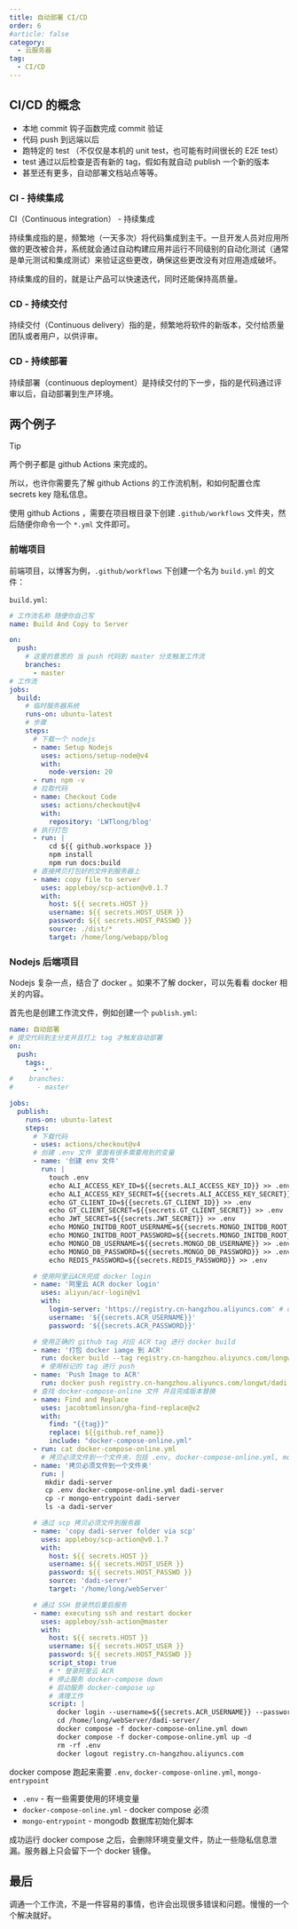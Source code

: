 ```yaml
---
title: 自动部署 CI/CD
order: 6
#article: false
category:
  - 云服务器
tag:
  - CI/CD
---
```


## CI/CD 的概念

- 本地 commit 钩子函数完成 commit 验证
- 代码 push 到远端以后
- 跑特定的 test （不仅仅是本机的 unit test，也可能有时间很长的 E2E test）
- test 通过以后检查是否有新的 tag，假如有就自动 publish 一个新的版本
- 甚至还有更多，自动部署文档站点等等。

### CI - 持续集成

CI（Continuous integration） - 持续集成

持续集成指的是，频繁地（一天多次）将代码集成到主干。一旦开发人员对应用所做的更改被合并，系统就会通过自动构建应用并运行不同级别的自动化测试（通常是单元测试和集成测试）来验证这些更改，确保这些更改没有对应用造成破坏。

持续集成的目的，就是让产品可以快速迭代，同时还能保持高质量。

### CD - 持续交付

持续交付（Continuous delivery）指的是，频繁地将软件的新版本，交付给质量团队或者用户，以供评审。

### CD - 持续部署

持续部署（continuous deployment）是持续交付的下一步，指的是代码通过评审以后，自动部署到生产环境。


## 两个例子

> [!tip]
> 两个例子都是 github Actions 来完成的。
> 
> 所以，也许你需要先了解 github Actions 的工作流机制，和如何配置仓库 secrets key 隐私信息。

使用 github Actions ，需要在项目根目录下创建 `.github/workflows`  文件夹，然后随便你命令一个 `*.yml` 文件即可。

### 前端项目

前端项目，以博客为例，`.github/workflows` 下创建一个名为 `build.yml` 的文件：

`build.yml`:

```yml
# 工作流名称 随便你自己写
name: Build And Copy to Server

on:
  push:
    # 这里的意思的 当 push 代码到 master 分支触发工作流
    branches:
      - master
# 工作流
jobs:
  build:
    # 临时服务器系统
    runs-on: ubuntu-latest
    # 步骤
    steps:
      # 下载一个 nodejs
      - name: Setup Nodejs
        uses: actions/setup-node@v4
        with:
          node-version: 20
      - run: npm -v
      # 拉取代码
      - name: Checkout Code
        uses: actions/checkout@v4
        with:
          repository: 'LWTlong/blog'
      # 执行打包
      - run: |
          cd ${{ github.workspace }}
          npm install
          npm run docs:build
      # 直接拷贝打包好的文件到服务器上
      - name: copy file to server
        uses: appleboy/scp-action@v0.1.7
        with:
          host: ${{ secrets.HOST }}
          username: ${{ secrets.HOST_USER }}
          password: ${{ secrets.HOST_PASSWD }}
          source: ./dist/*
          target: /home/long/webapp/blog
```


### Nodejs 后端项目

Nodejs 复杂一点，结合了 docker 。如果不了解 docker，可以先看看 docker 相关的内容。

首先也是创建工作流文件，例如创建一个 `publish.yml`:

```yml
name: 自动部署
# 提交代码到主分支并且打上 tag 才触发自动部署
on:
  push:
    tags:
      - '*'
#    branches:
#      - master

jobs:
  publish:
    runs-on: ubuntu-latest
    steps:
      # 下载代码
      - uses: actions/checkout@v4
      # 创建 .env 文件 里面有很多需要用到的变量
      - name: '创建 env 文件'
        run: |
          touch .env
          echo ALI_ACCESS_KEY_ID=${{secrets.ALI_ACCESS_KEY_ID}} >> .env
          echo ALI_ACCESS_KEY_SECRET=${{secrets.ALI_ACCESS_KEY_SECRET}} >> .env
          echo GT_CLIENT_ID=${{secrets.GT_CLIENT_ID}} >> .env
          echo GT_CLIENT_SECRET=${{secrets.GT_CLIENT_SECRET}} >> .env
          echo JWT_SECRET=${{secrets.JWT_SECRET}} >> .env
          echo MONGO_INITDB_ROOT_USERNAME=${{secrets.MONGO_INITDB_ROOT_USERNAME}} >> .env
          echo MONGO_INITDB_ROOT_PASSWORD=${{secrets.MONGO_INITDB_ROOT_PASSWORD}} >> .env
          echo MONGO_DB_USERNAME=${{secrets.MONGO_DB_USERNAME}} >> .env
          echo MONGO_DB_PASSWORD=${{secrets.MONGO_DB_PASSWORD}} >> .env
          echo REDIS_PASSWORD=${{secrets.REDIS_PASSWORD}} >> .env

      # 使用阿里云ACR完成 docker login
      - name: '阿里云 ACR docker login'
        uses: aliyun/acr-login@v1
        with:
          login-server: 'https://registry.cn-hangzhou.aliyuncs.com' # default: https://index.docker.io/v1/
          username: '${{secrets.ACR_USERNAME}}'
          password: '${{secrets.ACR_PASSWORD}}'

      # 使用正确的 github tag 对应 ACR tag 进行 docker build
      - name: '打包 docker iamge 到 ACR'
        run: docker build --tag registry.cn-hangzhou.aliyuncs.com/longwt/dadi:${{github.ref_name}} .
        # 使用标记的 tag 进行 push
      - name: 'Push Image to ACR'
        run: docker push registry.cn-hangzhou.aliyuncs.com/longwt/dadi:${{github.ref_name}}
      # 查找 docker-compose-online 文件 并且完成版本替换
      - name: Find and Replace
        uses: jacobtomlinson/gha-find-replace@v2
        with:
          find: "{{tag}}"
          replace: ${{github.ref_name}}
          include: "docker-compose-online.yml"
      - run: cat docker-compose-online.yml
        # 拷贝必须文件到一个文件夹，包括 .env, docker-compose-online.yml, mongo-entrypoint
      - name: '拷贝必须文件到一个文件夹'
        run: |
         mkdir dadi-server 
         cp .env docker-compose-online.yml dadi-server
         cp -r mongo-entrypoint dadi-server
         ls -a dadi-server

      # 通过 scp 拷贝必须文件到服务器
      - name: 'copy dadi-server folder via scp'
        uses: appleboy/scp-action@v0.1.7
        with:
          host: ${{ secrets.HOST }}
          username: ${{ secrets.HOST_USER }}
          password: ${{ secrets.HOST_PASSWD }}
          source: 'dadi-server'
          target: '/home/long/webServer'

      # 通过 SSH 登录然后重启服务
      - name: executing ssh and restart docker
        uses: appleboy/ssh-action@master
        with:
          host: ${{ secrets.HOST }}
          username: ${{ secrets.HOST_USER }}
          password: ${{ secrets.HOST_PASSWD }}
          script_stop: true
          # * 登录阿里云 ACR
          # 停止服务 docker-compose down
          # 启动服务 docker-compose up
          # 清理工作
          script: |
            docker login --username=${{secrets.ACR_USERNAME}} --password=${{secrets.ACR_PASSWORD}} registry.cn-hangzhou.aliyuncs.com
            cd /home/long/webServer/dadi-server/
            docker compose -f docker-compose-online.yml down
            docker compose -f docker-compose-online.yml up -d
            rm -rf .env
            docker logout registry.cn-hangzhou.aliyuncs.com
```

docker compose 跑起来需要 `.env`, `docker-compose-online.yml`, `mongo-entrypoint`

- `.env` - 有一些需要使用的环境变量
- `docker-compose-online.yml` - docker compose 必须
- `mongo-entrypoint` - mongodb 数据库初始化脚本

成功运行 docker compose 之后，会删除环境变量文件，防止一些隐私信息泄漏。服务器上只会留下一个 docker 镜像。


## 最后

调通一个工作流，不是一件容易的事情，也许会出现很多错误和问题。慢慢的一个个解决就好。
